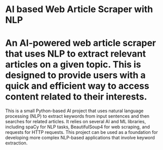 # AI based Web Article Scraper with NLP
# An AI-powered web article scraper that uses NLP to extract relevant articles on a given topic. This is designed to provide users with a quick and efficient way to access content related to their interests.
 
This is a small Python-based AI project that uses natural language processing (NLP) to extract keywords from input sentences and then searches for related articles. It relies on several AI and ML libraries, including spaCy for NLP tasks, BeautifulSoup4 for web scraping, and requests for HTTP requests. This project can be used as a foundation for developing more complex NLP-based applications that involve keyword extraction.
